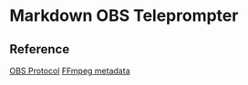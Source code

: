 # Markdown OBS Teleprompter



## Reference

[OBS Protocol](https://github.com/Palakis/obs-websocket/blob/4.x-current/docs/generated/protocol.md)
[FFmpeg metadata](https://wiki.multimedia.cx/index.php?title=FFmpeg_Metadata)
